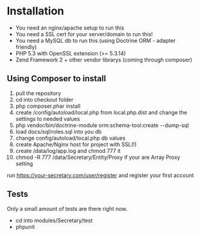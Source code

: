 Installation
============
- You need an nginx/apache setup to run this
- You need a SSL cert for your server/domain to run this!
- You need a MySQL db to run this (using Doctrine ORM - adapter friendly)
- PHP 5.3 with OpenSSL extension (>= 5.3.14)
- Zend Framework 2 + other vendor librarys (coming through composer)

Using Composer to install
-------------------------
1. pull the repository
2. cd into checkout folder
3. php composer.phar install
4. create /config/autoload/local.php from local.php.dist and change the settings to needed values
5. php vendor/bin/doctrine-module orm:schema-tool:create --dump-sql
6. load docs/sql/roles.sql into you db
7. change config/autoload/local.php db values
8. create Apache/Nginx host for project with SSL(!)
9. create /data/log/app.log and chmod 777 it
10. chmod -R 777 /data/Secretary/Entity/Proxy if your are Array Proxy setting

run https://your-secretary.com/user/register and register your first account

Tests
-----
Only a small amount of tests are there right now.

- cd into modules/Secretary/test
- phpunit